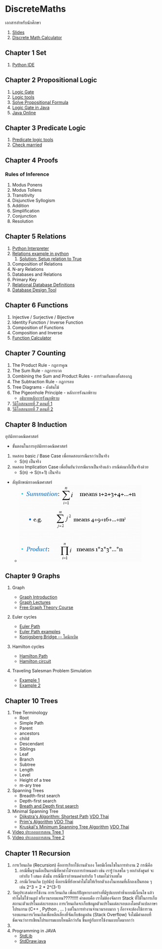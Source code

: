 # DiscreteMaths
เอกสารสำหรับนักศึกษา
1. [Slides](http://fivedots.coe.psu.ac.th/Software.coe/DiscreteMaths/Slides/)
1. [Discrete Math Calculator](https://www.mathcelebrity.com/lesplan.php?key=discrete)
## Chapter 1 Set
1. [Python IDE](https://www.onlinegdb.com/online_python_compiler)
## Chapter 2 Propositional Logic
1. [Logic Gate](https://academo.org/demos/logic-gate-simulator/)
1. [Logic tools](https://www.wolframalpha.com/examples/mathematics/discrete-mathematics/)
1. [Solve Propositional Formula](http://logictools.org/)
1. [Logic Gate in Java](http://fivedots.coe.psu.ac.th/Software.coe/DiscreteMaths/Code/Gate%20Logic/GateLogic.java)
1. [Java Online](https://www.jdoodle.com/online-java-compiler/)
## Chapter 3 Predicate Logic
1. [Predicate logic tools](https://www.umsu.de/trees/)
1. [Check married](file/married.js)
## Chapter 4 Proofs
### Rules of Inference
1. Modus Ponens
1. Modus Tollens
1. Transitivity
1. Disjunctive Syllogism
1. Addition
1. Simplification
1. Conjunction
1. Resolution
## Chapter 5 Relations
1. [Python Interpreter](https://www.programiz.com/python-programming/online-compiler/)
1. [Relations example in python](https://w3.cs.jmu.edu/mayfiecs/cs228/python/relations.py)
    1. [Solution: Setup relation to True](file/Relation.py)
1. Composition of Relations
1. N-ary Relations
1. Databases and Relations
1. Primary Key
1. [Relational Database Definitions](http://sot.swu.ac.th/portals/156/sot/cp342/lesson01/cs4t3.htm)
1. [Database Design Tool](https://www.quickdatabasediagrams.com/)
## Chapter 6 Functions
1. Injective / Surjective / Bijective
1. Identity Function / Inverse Function
1. Composition of Functions
1. Composition and Inverse
1. [Function Calculator](https://www.symbolab.com/solver)
## Chapter 7 Counting
1. The Product Rule - กฏการคูณ 
1. The Sum Rule - กฏการบวก
1. Combining the Sum and Product Rules - การร่วมกันของทั้งสองกฏ
1. The Subtraction Rule - กฏการลบ
1. Tree Diagrams - ผังต้นไม้
1. The Pigeonhole Principle - หลักการรังนกพิราบ
    * [อธิบายหลักการรังนกพิราบ](https://www.youtube.com/watch?v=4Dz4vNUxnZM)
1. [วีดีโอสอนบทที่ 7 ตอนที่ 1](https://youtu.be/Dxnw7RHaioY)
1. [วีดีโอสอนบทที่ 7 ตอนที่ 2](https://youtu.be/duKaNDDKNrQ)
## Chapter 8 Induction
อุปนัยทางคณิตศาสตร์ 
* ขั้นตอนในการอุปนัยทางคณิตศาสตร์
1. ทดสอบ basic / Base Case เพื่อทดสอบกรณีแรกว่าเป็นจริง
    * S(n) เป็นจริง 
1. ทดสอบ Implication Case เพื่อยืนยันว่ากรณีแรกเป็นจริงแล้ว กรณีต่อมาก็เป็นจริงด้วย
    * S(n) -> S(n+1) เป็นจริง
* สัญลักษณ์ทางคณิตศาสตร์
    * <img src="file/sum&production%20Pic.png" width = "400" hight="250">



## Chapter 9 Graphs
1. Graph
    * [Graph Introduction](https://www.youtube.com/watch?v=82zlRaRUsaY&t=60s)
    * [Graph Lectures](https://www.youtube.com/watch?v=S1Zwhz-MhCs&list=RDCMUCV8tyRakGZuXUwD-wYH1yGg&index=5)
    * [Free Graph Theory Course](https://www.tutorialspoint.com/graph_theory_algorithms/index.asp)
1. Euler cycles
    * [Euler Path](https://www.youtube.com/watch?v=ycRuO-u6rt8&list=PLAwxTw4SYaPk0SXKi0ARnhK5zhZcA4yDU&index=4)
    * [Euler Path examples](https://www.youtube.com/watch?v=Dx1lpbpSHwI&list=PLAwxTw4SYaPk0SXKi0ARnhK5zhZcA4yDU&index=5)
    * [Konigsberg Bridge -- โคนิกเบิค](https://www.youtube.com/watch?v=nZwSo4vfw6c)
1. Hamilton cycles
    * [Hamilton Path](https://www.youtube.com/watch?v=6QFSkhcHLiA)
    * [Hamilton circuit](https://www.youtube.com/watch?v=IADKmt_fXbM)

1. Traveling Salesman Problem Simulation
    * [Example 1](https://www.youtube.com/watch?v=SC5CX8drAtU)
    * [Example 2](https://www.youtube.com/watch?v=W-aAjd8_bUc)

## Chapter 10 Trees
1. Tree Terminology
    * Root
    * Simple Path
    * Parent
    * ancestors
    * child
    * Descendant
    * Siblings
    * Leaf
    * Branch
    * Subtree
    * Length
    * Level
    * Height of a tree
    * m-ary tree
1. Spanning Trees
    * Breadth-first search 
    * Depth-first search
    * [Breath and Depth first search](https://www.youtube.com/watch?v=bIA8HEEUxZI)
1. Minimal Spanning Tree
    * [Dijkstra's Algorithm: Shortest Path](https://www.youtube.com/watch?time_continue=7&v=gdmfOwyQlcI&feature=emb_logo) [VDO Thai](https://www.youtube.com/watch?v=bBkrRrrSX2M)
    * [Prim's Algorithm](https://www.youtube.com/watch?v=cplfcGZmX7I) [VDO Thai](https://www.youtube.com/watch?v=QTqs56rXg9U)
    * [Kruskal's Minimum Spanning Tree Algorithm](https://www.youtube.com/watch?v=71UQH7Pr9kU) [VDO Thai](https://www.youtube.com/watch?v=6TkX_sFOq5E)
1. [Video ประกอบการสอน Tree 1](https://youtu.be/rtrK50PvLyg)
1. [Video ประกอบการสอน Tree 2](https://youtu.be/6Qkxhy9LgKI)

## Chapter 11 Recursion
1. การเวียนเกิด (Recursion) คือการเรียกใช้งานตัวเอง โดยมีเงื่อนไขในการทำงาน 2 กรณีคือ
    1. กรณีพื้นฐานคือเป็นกรณีที่หาค่าได้จากการกำหนดค่า เช่น เรารู้ว่าเลขใด ๆ ยกกำลังศูนย์ จะเท่ากับ 1 เสมอ ดังนั้น กรณีนี้เรากำหนดค่าเท่ากับ 1 เสมอไม่ว่าเลขใด
    1. กรณีเวียนเกิด (อุปนัย) คือกรณีที่ยังหาค่าไม่ได้ให้เรียกตัวเองในเทอมที่เล็กลงเป็นทอด ๆ เช่น 2^3 = 2 * 2^(3-1) 
1. วัตถุประสงค์การใช้งาน การเวียนเกิด เพื่อแก้ปัญหาบางอย่างที่มีรูปแบบทำซ้ำแบบมีเงื่อนไข แล้วทำไมไม่ใช้วนลูป หรือวนรอบแทน????!!!!! คำตอบคือ เราไม่ต้องจัดการ Stack ที่ใช้ในการเก็บสถานะตัวแปรในแต่ละรอบเอง การเวียนเกิดจะเก็บข้อมูลตัวแปรในแต่ละรอบเองโดยตัวแปลภาษาโปรแกรม (C++ , Python , ... ) แต่ในการทำงานจำนวนรอบมาก ๆ ก็อาจจะต้องใช้การวนรอบแทนการเวียนเกิดเพื่อหลีกเลี่ยงที่จัดเก็บข้อมูลล้น (Stack Overflow) จึงไม่มีคำตอบที่ชัดเจนว่าการเขียนโปรแกรมแบบไหนดีกว่ากัน ขึ้นอยู่กับการใช้งานแบบใดมากกว่า
1. 
1. Programming in JAVA
    * [StdLib](https://introcs.cs.princeton.edu/java/stdlib/)
    * [StdDraw.java](https://introcs.cs.princeton.edu/java/stdlib/StdDraw.java.html)
